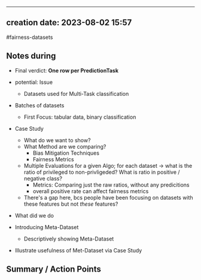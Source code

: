 
---
creation date: 2023-08-02 15:57
---

#fairness-datasets 
## Notes during

- Final verdict: **One row per PredictionTask**
- potential: Issue
	- Datasets used for Multi-Task classification
- Batches of datasets
	- First Focus: tabular data, binary classification
- Case Study
	- What do we want to show?
	- What Method are we comparing?
		- Bias Mitigation Techniques
		- Fairness Metrics
	- Multiple Evaluations for a given Algo; for each dataset -> what is the ratio of privileged to non-privligeded? What is ratio in positive / negative class?
		- Metrics: Comparing just the raw ratios, without any predicitions
		- overall positive rate can affect fairness metrics
	- There's a gap here, bcs people have been focusing on datasets with these features but not *these* features?


- What did we do
- Introducing Meta-Dataset
	- Descriptively showing Meta-Dataset
- Illustrate usefulness of Met-Dataset via Case Study

## Summary / Action Points

